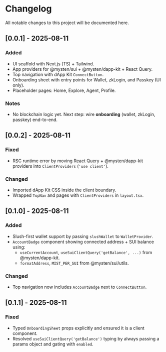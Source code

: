 # Changelog

All notable changes to this project will be documented here.

## [0.0.1] - 2025-08-11
### Added
- UI scaffold with Next.js (TS) + Tailwind.
- App providers for @mysten/sui + @mysten/dapp-kit + React Query.
- Top navigation with dApp Kit `ConnectButton`.
- Onboarding sheet with entry points for Wallet, zkLogin, and Passkey (UI only).
- Placeholder pages: Home, Explore, Agent, Profile.

### Notes
- No blockchain logic yet. Next step: wire **onboarding** (wallet, zkLogin, passkey) end-to-end.

## [0.0.2] - 2025-08-11
### Fixed
- RSC runtime error by moving React Query + @mysten/dapp-kit providers into `ClientProviders` (`'use client'`).
### Changed
- Imported dApp Kit CSS inside the client boundary.
- Wrapped `TopNav` and pages with `ClientProviders` in `layout.tsx`.


## [0.1.0] - 2025-08-11
### Added
- Slush-first wallet support by passing `slushWallet` to `WalletProvider`.
- `AccountBadge` component showing connected address + SUI balance using:
  - `useCurrentAccount`, `useSuiClientQuery('getBalance', ...)` from @mysten/dapp-kit.
  - `formatAddress`, `MIST_PER_SUI` from @mysten/sui/utils.

### Changed
- Top navigation now includes `AccountBadge` next to `ConnectButton`.

## [0.1.1] - 2025-08-11
### Fixed
- Typed `OnboardingSheet` props explicitly and ensured it is a client component.
- Resolved `useSuiClientQuery('getBalance')` typing by always passing a params object and gating with `enabled`.


